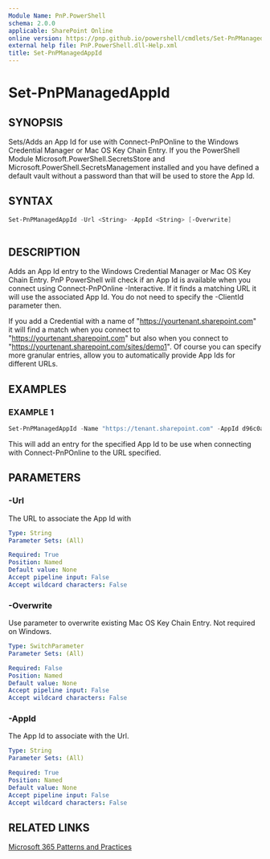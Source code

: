 ```yaml
---
Module Name: PnP.PowerShell
schema: 2.0.0
applicable: SharePoint Online
online version: https://pnp.github.io/powershell/cmdlets/Set-PnPManagedAppId.html
external help file: PnP.PowerShell.dll-Help.xml
title: Set-PnPManagedAppId
---
```

  
# Set-PnPManagedAppId

## SYNOPSIS
Sets/Adds an App Id for use with Connect-PnPOnline to the Windows Credential Manager or Mac OS Key Chain Entry. If you the PowerShell Module Microsoft.PowerShell.SecretsStore and Microsoft.PowerShell.SecretsManagement installed and you have defined a default vault without a password than that will be used to store the App Id.

## SYNTAX

```powershell
Set-PnPManagedAppId -Url <String> -AppId <String> [-Overwrite]
 
```

## DESCRIPTION
Adds an App Id entry to the Windows Credential Manager or Mac OS Key Chain Entry. PnP PowerShell will check if an App Id is available when you connect using Connect-PnPOnline -Interactive. If it finds a matching URL it will use the associated App Id. You do not need to specify the -ClientId parameter then.

If you add a Credential with a name of "https://yourtenant.sharepoint.com" it will find a match when you connect to "https://yourtenant.sharepoint.com" but also when you connect to "https://yourtenant.sharepoint.com/sites/demo1". Of course you can specify more granular entries, allow you to automatically provide App Ids for different URLs.

## EXAMPLES

### EXAMPLE 1
```powershell
Set-PnPManagedAppId -Name "https://tenant.sharepoint.com" -AppId d96c0a07-770d-46f4-bb38-a54084254bf7
```
This will add an entry for the specified App Id to be use when connecting with Connect-PnPOnline to the URL specified.

## PARAMETERS

### -Url
The URL to associate the App Id with

```yaml
Type: String
Parameter Sets: (All)

Required: True
Position: Named
Default value: None
Accept pipeline input: False
Accept wildcard characters: False
```

### -Overwrite
Use parameter to overwrite existing Mac OS Key Chain Entry. Not required on Windows.

```yaml
Type: SwitchParameter
Parameter Sets: (All)

Required: False
Position: Named
Default value: None
Accept pipeline input: False
Accept wildcard characters: False
```

### -AppId
The App Id to associate with the Url.

```yaml
Type: String
Parameter Sets: (All)

Required: True
Position: Named
Default value: None
Accept pipeline input: False
Accept wildcard characters: False
```

## RELATED LINKS

[Microsoft 365 Patterns and Practices](https://aka.ms/m365pnp)


